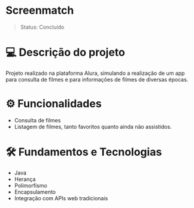# Screenmatch
> Status: Concluído

# 💻 Descrição do projeto
Projeto realizado na plataforma Alura, simulando a realização de um app para consulta de filmes e para informações de filmes de diversas épocas.
# ⚙️ Funcionalidades
* Consulta de filmes
* Listagem de filmes, tanto favoritos quanto ainda não assistidos.
# 🛠 Fundamentos e Tecnologias
* Java
* Herança
* Polimorfismo
* Encapsulamento
* Integração com APIs web tradicionais
